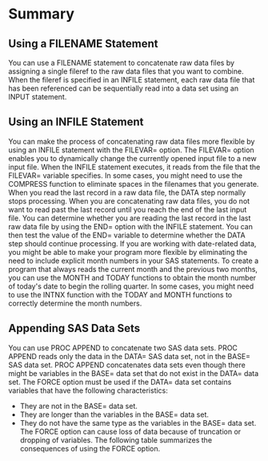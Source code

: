 # Summary

## Using a FILENAME Statement
You can use a FILENAME statement to concatenate raw data files by assigning a single fileref to the raw data files that you want to combine. When the fileref is specified in an INFILE statement, each raw data file that has been referenced can be sequentially read into a data set using an INPUT statement.

## Using an INFILE Statement
You can make the process of concatenating raw data files more flexible by using an INFILE statement with the FILEVAR= option. The FILEVAR= option enables you to dynamically change the currently opened input file to a new input file. When the INFILE statement executes, it reads from the file that the FILEVAR= variable specifies.
In some cases, you might need to use the COMPRESS function to eliminate spaces in the filenames that you generate.
When you read the last record in a raw data file, the DATA step normally stops processing. When you are concatenating raw data files, you do not want to read past the last record until you reach the end of the last input file. You can determine whether you are reading the last record in the last raw data file by using the END= option with the INFILE statement. You can then test the value of the END= variable to determine whether the DATA step should continue processing.
If you are working with date-related data, you might be able to make your program more flexible by eliminating the need to include explicit month numbers in your SAS statements. To create a program that always reads the current month and the previous two months, you can use the MONTH and TODAY functions to obtain the month number of today's date to begin the rolling quarter. In some cases, you might need to use the INTNX function with the TODAY and MONTH functions to correctly determine the month numbers.
## Appending SAS Data Sets
You can use PROC APPEND to concatenate two SAS data sets. PROC APPEND reads only the data in the DATA= SAS data set, not in the BASE= SAS data set. PROC APPEND concatenates data sets even though there might be variables in the BASE= data set that do not exist in the DATA= data set.
The FORCE option must be used if the DATA= data set contains variables that have the following characteristics:
- They are not in the BASE= data set.
- They are longer than the variables in the BASE= data set.
- They do not have the same type as the variables in the BASE= data set.
The FORCE option can cause loss of data because of truncation or dropping of variables. The following table summarizes the consequences of using the FORCE option.
